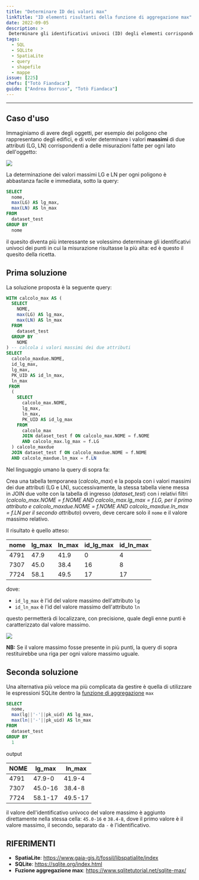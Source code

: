 ```yaml
---
title: "Determinare ID dei valori max"
linkTitle: "ID elementi risultanti della funzione di aggregazione max"
date: 2022-09-05
description: >
 Determinare gli identificativi univoci (ID) degli elementi corrispondenti ai valori risultanti della funzione di aggregazione max.
tags:
  - SQL
  - SQLite
  - SpatiaLite
  - query
  - shapefile
  - mappe
issue: [225]
chefs: ["Totò Fiandaca"]
guide: ["Andrea Borruso", "Totò Fiandaca"]
---
```


---

## Caso d'uso

Immaginiamo di avere degli oggetti, per esempio dei poligono che rappresentano degli edifici, e di voler determinare i valori **massimi** di due attributi (LG, LN) corrispondenti a delle misurazioni fatte per ogni lato dell'oggetto:

![](https://user-images.githubusercontent.com/7631137/188593848-b12deff9-70ed-4e21-b897-a4eca6302fe5.png)

La determinazione dei valori massimi LG e LN per ogni poligono è abbastanza facile e immediata, sotto la query:

```sql
SELECT
  nome,
  max(LG) AS lg_max,
  max(LN) AS ln_max
FROM
  dataset_test
GROUP BY
  nome
  ```

il quesito diventa più interessante se volessimo determinare gli identificativi univoci dei punti in cui la misurazione risultasse la più alta: ed è questo il quesito della ricetta.

## Prima soluzione

La soluzione proposta è la seguente query:

```sql
WITH calcolo_max AS (
  SELECT
    NOME,
    max(LG) AS lg_max,
    max(LN) AS ln_max
  FROM
    dataset_test
  GROUP BY
    NOME
) -- calcola i valori massimi dei due attributi
SELECT
  calcolo_maxdue.NOME,
  id_lg_max,
  lg_max,
  PK_UID AS id_ln_max,
  ln_max
 FROM
  (
    SELECT
      calcolo_max.NOME,
      lg_max,
      ln_max,
      PK_UID AS id_lg_max
    FROM
      calcolo_max
      JOIN dataset_test f ON calcolo_max.NOME = f.NOME
      AND calcolo_max.lg_max = f.LG
  ) calcolo_maxdue
  JOIN dataset_test f ON calcolo_maxdue.NOME = f.NOME
  AND calcolo_maxdue.ln_max = f.LN
```

Nel linguaggio umano la query di sopra fa:

Crea una tabella temporanea (_calcolo_max_) e la popola con i valori massimi dei due attributi (LG e LN), successivamente, la stessa tabella viene messa in JOIN due volte con la tabella di ingresso (_dataset_test_) con i relativi filtri (_calcolo_max.NOME = f.NOME AND calcolo_max.lg_max = f.LG, per il primo attributo e calcolo_maxdue.NOME = f.NOME AND calcolo_maxdue.ln_max = f.LN per il secondo attributo_) ovvero, deve cercare solo il `nome` e il valore massimo relativo.

Il risultato è quello atteso:

nome|lg_max|ln_max|id_lg_max|id_ln_max
----|------|-----|-----|--------   
4791|47.9|41.9|0|4
7307|45.0|38.4|16|8
7724|58.1|49.5|17|17

dove:

- `id_lg_max` è l'id del valore massimo dell'attributo `lg`
- `id_ln_max` è l'id del valore massimo dell'attributo `ln`

questo permetterà di localizzare, con precisione, quale degli enne punti è caratterizzato dal valore massimo.

![](https://user-images.githubusercontent.com/7631137/188599426-bbfeed08-dc84-424f-ad84-467d00b4b572.png)

**NB:** Se il valore massimo fosse presente in più punti, la query di sopra restituirebbe una riga per ogni valore massimo uguale.

## Seconda soluzione

Una alternativa più veloce ma più complicata da gestire è quella di utilizzare le espressioni SQLite dentro la [funzione di aggregazione](https://www.sqlitetutorial.net/sqlite-max/) `max`

```sql
SELECT
  nome,
  max(lg||'-'||pk_uid) AS lg_max,
  max(ln||'-'||pk_uid) AS ln_max
FROM
  dataset_test
GROUP BY
  1
```

output

NOME|lg_max|ln_max
----|------|-----    
4791|47.9-0|41.9-4
7307|45.0-16|38.4-8
7724|58.1-17|49.5-17

il valore dell'identificativo univoco del valore massimo è aggiunto direttamente nella stessa cella: `45.0-16` e `38.4-8`, dove il primo valore è il valore massimo, il secondo, separato da `-` è l'identificativo.

## RIFERIMENTI

- **SpatiaLite**: <https://www.gaia-gis.it/fossil/libspatialite/index>
- **SQLite**: <https://sqlite.org/index.html>
- **Fuzione aggregazione max**: <https://www.sqlitetutorial.net/sqlite-max/>
